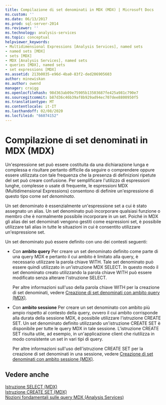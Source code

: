 ```yaml
---
title: Compilazione di set denominati in MDX (MDX) | Microsoft Docs
ms.custom: ''
ms.date: 06/13/2017
ms.prod: sql-server-2014
ms.reviewer: ''
ms.technology: analysis-services
ms.topic: conceptual
helpviewer_keywords:
- Multidimensional Expressions [Analysis Services], named sets
- named sets [MDX]
- sets [MDX]
- MDX [Analysis Services], named sets
- queries [MDX], named sets
- set expressions [MDX]
ms.assetid: 213b0035-e96d-4ba0-83f2-ded206905603
author: minewiskan
ms.author: owend
manager: craigg
ms.openlocfilehash: 98d363ab09e75905b13503687fe425a981c790e7
ms.sourcegitcommit: b87d36c46b39af8b929ad94ec707dee8800950f5
ms.translationtype: MT
ms.contentlocale: it-IT
ms.lasthandoff: 02/08/2020
ms.locfileid: "66074152"
---
```

# <a name="building-named-sets-in-mdx-mdx"></a>Compilazione di set denominati in MDX (MDX)
  Un'espressione set può essere costituita da una dichiarazione lunga e complessa e risultare pertanto difficile da seguire o comprendere oppure essere utilizzata con tale frequenza che la presenza di definizioni ripetute del set può creare confusione. Per semplificare l'utilizzo di espressioni lunghe, complesse o usate di frequente, le espressioni MDX (Multidimensional Expressions) consentono di definire un'espressione di questo tipo come *set denominato*.  
  
 Un set denominato è essenzialmente un'espressione set a cui è stato assegnato un alias. Un set denominato può incorporare qualsiasi funzione o membro che è normalmente possibile incorporare in un set. Poiché in MDX gli alias dei set denominati vengono gestiti come espressioni set, è possibile utilizzare tali alias in tutte le situazioni in cui è consentito utilizzare un'espressione set.  
  
 Un set denominato può essere definito con uno dei contesti seguenti:  
  
-   Con **ambito query** Per creare un set denominato definito come parte di una query MDX e pertanto il cui ambito è limitato alla query, è necessario utilizzare la parola chiave WITH. Tale set denominato può essere quindi utilizzato in un'istruzione MDX SELECT. In questo modo il set denominato creato utilizzando la parola chiave WITH può essere modificato senza alterare l'istruzione SELECT.  
  
     Per altre informazioni sull'uso della parola chiave WITH per la creazione di set denominati, vedere [Creazione di set denominati con ambito query &#40;MDX&#41;](mdx-named-sets-creating-query-scoped-named-sets.md).  
  
-   Con **ambito sessione** Per creare un set denominato con ambito più ampio rispetto al contesto della query, ovvero il cui ambito corrisponde alla durata della sessione MDX, è possibile utilizzare l'istruzione CREATE SET. Un set denominato definito utilizzando un'istruzione CREATE SET è disponibile per tutte le query MDX in tale sessione. L'istruzione CREATE SET risulta utile, ad esempio, in un'applicazione client che riutilizza in modo consistente un set in vari tipi di query.  
  
     Per altre informazioni sull'uso dell'istruzione CREATE SET per la creazione di set denominati in una sessione, vedere [Creazione di set denominati con ambito sessione &#40;MDX&#41;](mdx-named-sets-creating-session-scoped-named-sets.md).  
  
## <a name="see-also"></a>Vedere anche  
 [Istruzione SELECT &#40;MDX&#41;](/sql/mdx/mdx-data-manipulation-select)   
 [Istruzione CREATE SET &#40;MDX&#41;](/sql/mdx/mdx-data-definition-create-set)   
 [Nozioni fondamentali sulle query MDX &#40;Analysis Services&#41;](mdx-query-fundamentals-analysis-services.md)  
  
  
